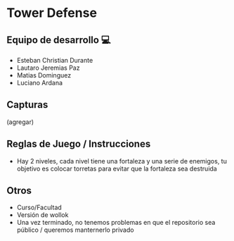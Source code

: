 # Tower Defense

## Equipo de desarrollo 💻

- Esteban Christian Durante
- Lautaro Jeremias Paz
- Matias Dominguez
- Luciano Ardana

## Capturas

(agregar)

## Reglas de Juego / Instrucciones

- Hay 2 niveles, cada nivel tiene una fortaleza y una serie de enemigos, tu objetivo es colocar torretas para evitar que la fortaleza sea destruida


## Otros

- Curso/Facultad
- Versión de wollok
- Una vez terminado, no tenemos problemas en que el repositorio sea público / queremos manternerlo privado
